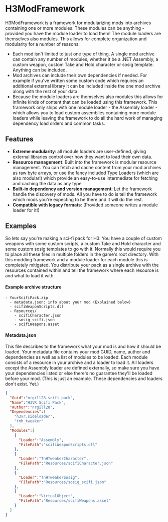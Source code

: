 # H3ModFramework
H3ModFramework is a framework for modularizing mods into archives containing one or more modules. These modules can be anything - provided you have the module loader to load them! The module loaders are themselves also modules. This allows for complete organization and modularity for a number of reasons:
- Each mod isn't limited to just one type of thing. A single mod archive can contain any number of modules, whether it be a .NET Assembly, a custom weapon, custom Take and Hold character or sosig template. Anything can be included.
- Mod archives can include their own dependencies if needed. For example if you've written some custom code which requires an additional external library it can be included inside the one mod archive along with the rest of your data.
- Because the module loaders are themselves also modules this allows for infinite kinds of content that can be loaded using this framework. This framework only ships with one module loader - the Assembly loader - which allows you to load custom assemblies containing more module loaders while leaving the framework to do all the hard work of managing dependency load orders and common tasks.

## Features
- **Extreme modularity**: all module loaders are user-defined, giving external libraries control over how they want to load their own data.
- **Resource management**: Built into the framework is modular resource management. You can fetch and cache content from your mod archives as raw byte arrays, or use the fancy included Type Loaders (which are also modular!) which provide an easy-to-use intermediate for fetching and caching the data as any type
- **Built-in dependency and version management**: Let the framework handle the discovery of mods. All you have to do is tell the framework which mods you're expecting to be there and it will do the rest.
- **Compatible with legacy formats**: (Provided someone writes a module loader for it!)

## Examples
So lets say you're making a sci-fi pack for H3. You have a couple of custom weapons with some custom scripts, a custom Take and Hold character and some custom sosig templates to go with it. Normally this would require you to place all these files in multiple folders in the game's root directory. With this modding framework and a module loader for each module this is completely mitigated. You distribute your pack as a single archive with the resources contained within and tell the framework where each resource is and what to load it with.

#### Example archive structure
```
- YourScifiPack.zip
  - metadata.json: info about your mod (Explained below)
  - scifiWeaponScripts.dll
  - Resources/
    - scifiCharacter.json
    - sosig_scifi.json
    - scifiWeapons.asset
```

#### Metadata.json
This file describes to the framework what your mod is and how it should be loaded. Your metadata file contains your mod GUID, name, author and dependencies as well as a list of modules to be loaded. Each module consists of a resource in your archive and a loader to load it. All loaders except the Assembly loader are defined externally, so make sure you have your dependencies listed or else there's no guarantee they'll be loaded before your mod.
(This is just an example. These dependencies and loaders don't exist. Yet.)
```JSON
{
  "Guid":"nrgill28.scifi_pack",
  "Name":"H3VR Scifi Pack",
  "Author":"nrgill28",
  "Dependencies":[
    "h3vr.sideloader",
    "tnh_tweaker"
  ],
  "Modules":[
    {
      "Loader":"Assembly",
      "FilePath":"scifiWeaponScripts.dll"
    },
    {
      "Loader":"TnHTweakerCharacter",
      "FilePath":"Resources/scifiCharacter.json"
    },
    {
      "Loader":"TnHTweakerSosig",
      "FilePath":"Resources/sosig_scifi.json"
    },
    {
      "Loader":"VirtualObject",
      "FilePath":"Resources/scifiWeapons.asset"
    }
  ]
}
```
